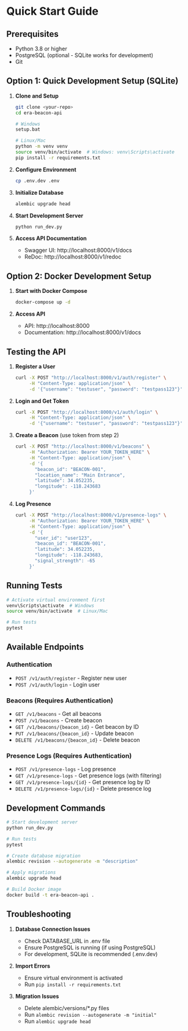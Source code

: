 # Quick Start Guide

## Prerequisites
- Python 3.8 or higher
- PostgreSQL (optional - SQLite works for development)
- Git

## Option 1: Quick Development Setup (SQLite)

1. **Clone and Setup**
   ```bash
   git clone <your-repo>
   cd era-beacon-api
   
   # Windows
   setup.bat
   
   # Linux/Mac
   python -m venv venv
   source venv/bin/activate  # Windows: venv\Scripts\activate
   pip install -r requirements.txt
   ```

2. **Configure Environment**
   ```bash
   cp .env.dev .env
   ```

3. **Initialize Database**
   ```bash
   alembic upgrade head
   ```

4. **Start Development Server**
   ```bash
   python run_dev.py
   ```

5. **Access API Documentation**
   - Swagger UI: http://localhost:8000/v1/docs
   - ReDoc: http://localhost:8000/v1/redoc

## Option 2: Docker Development Setup

1. **Start with Docker Compose**
   ```bash
   docker-compose up -d
   ```

2. **Access API**
   - API: http://localhost:8000
   - Documentation: http://localhost:8000/v1/docs

## Testing the API

1. **Register a User**
   ```bash
   curl -X POST "http://localhost:8000/v1/auth/register" \
        -H "Content-Type: application/json" \
        -d '{"username": "testuser", "password": "testpass123"}'
   ```

2. **Login and Get Token**
   ```bash
   curl -X POST "http://localhost:8000/v1/auth/login" \
        -H "Content-Type: application/json" \
        -d '{"username": "testuser", "password": "testpass123"}'
   ```

3. **Create a Beacon** (use token from step 2)
   ```bash
   curl -X POST "http://localhost:8000/v1/beacons" \
        -H "Authorization: Bearer YOUR_TOKEN_HERE" \
        -H "Content-Type: application/json" \
        -d '{
          "beacon_id": "BEACON-001",
          "location_name": "Main Entrance",
          "latitude": 34.052235,
          "longitude": -118.243683
        }'
   ```

4. **Log Presence**
   ```bash
   curl -X POST "http://localhost:8000/v1/presence-logs" \
        -H "Authorization: Bearer YOUR_TOKEN_HERE" \
        -H "Content-Type: application/json" \
        -d '{
          "user_id": "user123",
          "beacon_id": "BEACON-001",
          "latitude": 34.052235,
          "longitude": -118.243683,
          "signal_strength": -65
        }'
   ```

## Running Tests

```bash
# Activate virtual environment first
venv\Scripts\activate  # Windows
source venv/bin/activate  # Linux/Mac

# Run tests
pytest
```

## Available Endpoints

### Authentication
- `POST /v1/auth/register` - Register new user
- `POST /v1/auth/login` - Login user

### Beacons (Requires Authentication)
- `GET /v1/beacons` - Get all beacons
- `POST /v1/beacons` - Create beacon
- `GET /v1/beacons/{beacon_id}` - Get beacon by ID
- `PUT /v1/beacons/{beacon_id}` - Update beacon
- `DELETE /v1/beacons/{beacon_id}` - Delete beacon

### Presence Logs (Requires Authentication)
- `POST /v1/presence-logs` - Log presence
- `GET /v1/presence-logs` - Get presence logs (with filtering)
- `GET /v1/presence-logs/{id}` - Get presence log by ID
- `DELETE /v1/presence-logs/{id}` - Delete presence log

## Development Commands

```bash
# Start development server
python run_dev.py

# Run tests
pytest

# Create database migration
alembic revision --autogenerate -m "description"

# Apply migrations
alembic upgrade head

# Build Docker image
docker build -t era-beacon-api .
```

## Troubleshooting

1. **Database Connection Issues**
   - Check DATABASE_URL in .env file
   - Ensure PostgreSQL is running (if using PostgreSQL)
   - For development, SQLite is recommended (.env.dev)

2. **Import Errors**
   - Ensure virtual environment is activated
   - Run `pip install -r requirements.txt`

3. **Migration Issues**
   - Delete alembic/versions/*.py files
   - Run `alembic revision --autogenerate -m "initial"`
   - Run `alembic upgrade head`
